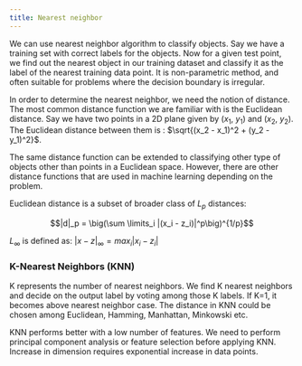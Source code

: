 ```yaml
---
title: Nearest neighbor
---
```


We can use nearest neighbor algorithm to classify objects. Say we have a
training set with correct labels for the objects. Now for a given test point, we
find out the nearest object in our training dataset and classify it as the label
of the nearest training data point. It is non-parametric method, and often
suitable for problems where the decision boundary is irregular.

In order to determine the nearest neighbor, we need the notion of distance. The
most common distance function we are familiar with is the Euclidean distance.
Say we have two points in a 2D plane given by ($x_1$, $y_1$) and ($x_2$, $y_2$).
The Euclidean distance between them is : $\sqrt{(x_2 - x_1)^2 + (y_2 - y_1)^2}$.

The same distance function can be extended to classifying other type of objects
other than points in a Euclidean space. However, there are other distance
functions that are used in machine learning depending on the problem.

Euclidean distance is a subset of broader class of $L_p$ distances:

$$|d|_p = \big(\sum \limits_i |(x_i - z_i)|^p\big)^{1/p}$$

$L_{\infty}$ is defined as: $|x-z|_{\infty} = max_i |x_i - z_i|$


### K-Nearest Neighbors (KNN)

K represents the number of nearest neighbors. We find K nearest neighbors and
decide on the output label by voting among those K labels. If K=1, it becomes
above nearest neighbor case. The distance in KNN could be chosen among
Euclidean, Hamming, Manhattan, Minkowski etc.

KNN performs better with a low number of features. We need to perform principal
component analysis or feature selection before applying KNN. Increase in
dimension requires exponential increase in data points.
